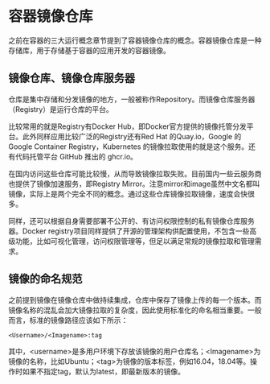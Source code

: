 # 容器镜像仓库

之前在容器的三大运行概念章节提到了容器镜像仓库的概念。容器镜像仓库是一种存储库，用于存储基于容器的应用开发的容器镜像。

## 镜像仓库、镜像仓库服务器

仓库是集中存储和分发镜像的地方，一般被称作Repository。而镜像仓库服务器（Registry）是运行仓库的平台。

比较常用的就是Registry有Docker Hub，即Docker官方提供的镜像托管分发平台。此外同样应用比较广泛的Registry还有Red Hat 的Quay.io，Google 的 Google Container Registry，Kubernetes 的镜像拉取使用的就是这个服务。还有代码托管平台 GitHub 推出的 ghcr.io。

在国内访问这些仓库可能比较慢，从而导致镜像拉取失败。目前国内一些云服务商也提供了镜像加速服务，即Registry Mirror。注意mirror和image虽然中文名都叫镜像，实际上是两个完全不同的概念。通过这些仓库镜像拉取镜像，速度会快很多。

同样，还可以根据自身需要部署不公开的、有访问权限控制的私有镜像仓库服务器。Docker registry项目同样提供了开源的管理架构供配置使用，不包含一些高级功能，比如可视化管理，访问权限管理等，但足以满足常规的镜像拉取和管理需求。

## 镜像的命名规范

之前提到镜像在镜像仓库中做持续集成，仓库中保存了镜像上传的每一个版本。而镜像名称的混乱会加大镜像拉取的复杂度，因此使用标准化的命名相当重要。一般而言，标准的镜像路径应该如下所示：

```
<Username>/<Imagename>:tag
```

其中，\<username>是多用户环境下存放该镜像的用户仓库名；\<Imagename>为镜像的名称，比如Ubuntu；\<tag>为镜像的版本标签，例如16.04，18.04等。操作时如果不指定tag，默认为latest，即最新版本的镜像。

